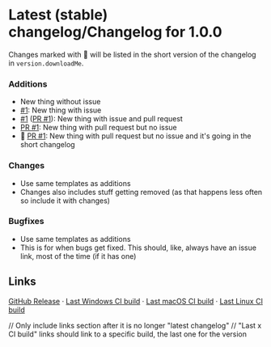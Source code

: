 # Latest (stable) changelog/Changelog for 1.0.0

Changes marked with 💖 will be listed in the short version of the changelog in `version.downloadMe`.

### Additions
- New thing without issue
- [#1](https://github.com/KadeDev/Kade-Engine/issues/1): New thing with issue
- [#1](https://github.com/KadeDev/Kade-Engine/issues/1) ([PR #1](https://github.com/KadeDev/Kade-Engine/pulls/1)): New thing with issue and pull request
- [PR #1](https://github.com/KadeDev/Kade-Engine/pulls/1): New thing with pull request but no issue
- 💖 [PR #1](https://github.com/KadeDev/Kade-Engine/pulls/1): New thing with pull request but no issue and it's going in the short changelog

### Changes
- Use same templates as additions
- Changes also includes stuff getting removed (as that happens less often so include it with changes)

### Bugfixes
- Use same templates as additions
- This is for when bugs get fixed. This should, like, always have an issue link, most of the time (if it has one)

## Links
[GitHub Release](https://github.com/KadeDev/Kade-Engine/releases/tag/1.4.2) · [Last Windows CI build]() · [Last macOS CI build]() · [Last Linux CI build]()

// Only include links section after it is no longer "latest changelog"
// "Last x CI build" links should link to a specific build, the last one for the version
